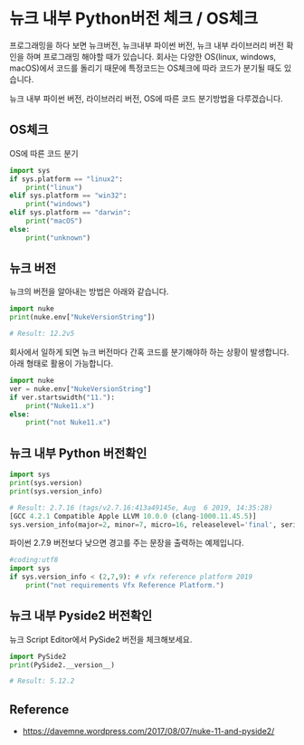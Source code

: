 # 뉴크 내부 Python버전 체크 / OS체크

프로그래밍을 하다 보면 뉴크버전, 뉴크내부 파이썬 버전, 뉴크 내부 라이브러리 버전 확인을 하며 프로그래밍 해야할 때가 있습니다. 회사는 다양한 OS(linux, windows, macOS)에서 코드를 돌리기 때문에 특정코드는 OS체크에 따라 코드가 분기될 때도 있습니다.

뉴크 내부 파이썬 버전, 라이브러리 버전, OS에 따른 코드 분기방법을 다루겠습니다.

## OS체크

OS에 따른 코드 분기

```python
import sys
if sys.platform == "linux2":
    print("linux")
elif sys.platform == "win32":
    print("windows")
elif sys.platform == "darwin":
    print("macOS")
else:
    print("unknown")
```

## 뉴크 버전
뉴크의 버전을 알아내는 방법은 아래와 같습니다.

```python
import nuke
print(nuke.env["NukeVersionString"])

# Result: 12.2v5
```

회사에서 일하게 되면 뉴크 버전마다 간혹 코드를 분기해야하 하는 상황이 발생합니다.
아래 형태로 활용이 가능합니다.

```python
import nuke
ver = nuke.env["NukeVersionString"]
if ver.startswidth("11."):
    print("Nuke11.x")
else:
    print("not Nuke11.x")
```

## 뉴크 내부 Python 버전확인
```python
import sys
print(sys.version)
print(sys.version_info)

# Result: 2.7.16 (tags/v2.7.16:413a49145e, Aug  6 2019, 14:35:28) 
[GCC 4.2.1 Compatible Apple LLVM 10.0.0 (clang-1000.11.45.5)]
sys.version_info(major=2, minor=7, micro=16, releaselevel='final', serial=0)
```


파이썬 2.7.9 버전보다 낮으면 경고를 주는 문장을 출력하는 예제입니다.
```python
#coding:utf8
import sys
if sys.version_info < (2,7,9): # vfx reference platform 2019
    print("not requirements Vfx Reference Platform.")
```

## 뉴크 내부 Pyside2 버전확인
뉴크 Script Editor에서 PySide2 버전을 체크해보세요.

```python
import PySide2
print(PySide2.__version__)

# Result: 5.12.2
```

## Reference
- https://davemne.wordpress.com/2017/08/07/nuke-11-and-pyside2/
